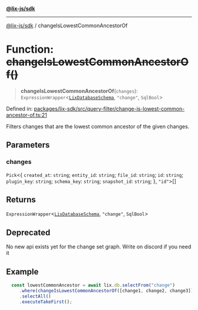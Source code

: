 [**@lix-js/sdk**](../README.md)

***

[@lix-js/sdk](../README.md) / changeIsLowestCommonAncestorOf

# Function: ~~changeIsLowestCommonAncestorOf()~~

> **changeIsLowestCommonAncestorOf**(`changes`): `ExpressionWrapper`\<[`LixDatabaseSchema`](../type-aliases/LixDatabaseSchema.md), `"change"`, `SqlBool`\>

Defined in: [packages/lix-sdk/src/query-filter/change-is-lowest-common-ancestor-of.ts:21](https://github.com/opral/monorepo/blob/9bfa52db93cdc611a0e5ae280016f4a334c2a6ac/packages/lix-sdk/src/query-filter/change-is-lowest-common-ancestor-of.ts#L21)

Filters changes that are the lowest common ancestor of the given changes.

## Parameters

### changes

`Pick`\<\{ `created_at`: `string`; `entity_id`: `string`; `file_id`: `string`; `id`: `string`; `plugin_key`: `string`; `schema_key`: `string`; `snapshot_id`: `string`; \}, `"id"`\>[]

## Returns

`ExpressionWrapper`\<[`LixDatabaseSchema`](../type-aliases/LixDatabaseSchema.md), `"change"`, `SqlBool`\>

## Deprecated

No new api exists yet for the change set graph. Write on discord if you need it

## Example

```ts
  const lowestCommonAncestor = await lix.db.selectFrom("change")
     .where(changeIsLowestCommonAncestorOf([change1, change2, change3]))
     .selectAll()
     .executeTakeFirst();
  ```
